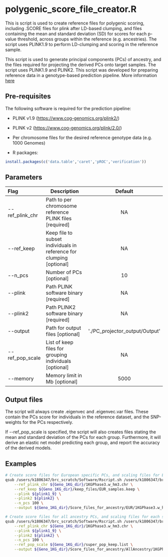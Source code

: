 # polygenic_score_file_creator.R

This is script is used to create reference files for polygenic scoring, including .SCORE files for plink after LD-based clumping, and files containing the mean and standard deviation (SD) for scores for each p-value threshold, across groups within the reference (e.g. ancestries). The script uses PLINK1.9 to perform LD-clumping and scoring in the reference sample.



This script is used to generate principal components (PCs) of ancestry, and the files required for projecting the derived PCs onto target samples. The script uses PLINK1.9 and PLINK2. This script was developed for preparing reference data in a genotype-based prediction pipeline. More information [here](https://opain.github.io/GenoPred/Pipeline_prep.html)

## Pre-requisites
The following software is required for the prediction pipeline:

* PLINK v1.9 (https://www.cog-genomics.org/plink2/)

* PLINK v2 (https://www.cog-genomics.org/plink/2.0/)

* Per chromosome files for the desired reference genotype data (e.g. 1000 Genomes)

* R packages:
```R
install.packages(c('data.table','caret','pROC','verification'))
```

## Parameters
| Flag     | Description                                                  | Default |
| :------- | ------------------------------------------------------------ | :-----: |
| --ref_plink_chr | Path to per chromosome reference PLINK files [required] | NA |
| --ref_keep | Keep file to subset individuals in reference for clumping [optional] | NA |
| --n_pcs | Number of PCs [optional] | 10 |
| --plink | Path PLINK software binary [required] | NA |
| --plink2 | Path PLINK2 software binary [required] | NA |
| --output | Path for output files [optional] | './PC_projector_output/Output' |
| --ref_pop_scale | List of keep files for grouping individuals [optional] | NA |
| --memory | Memory limit in Mb [optional] | 5000 |

## Output files

The script will always create .eigenvec and .eigenvec.var files. These contain the PCs score for individuals in the reference dataset, and the SNP-weights for the PCs respectively. 

If --ref_pop_scale is specified, the script will also creates files stating the mean and standard deviation of the PCs for each group. Furthermore, it will derive an elastic net model predicting each group, and report the accuracy of the derived models.

## Examples
```sh
# Create score files for European specific PCs, and scaling files for Europeans
qsub /users/k1806347/brc_scratch/Software/Rscript.sh /users/k1806347/brc_scratch/Software/MyGit/GenoPred/Scripts/ancestry_score_file_creator/ancestry_score_file_creator.R \
	--ref_plink_chr ${Geno_1KG_dir}/1KGPhase3.w_hm3.chr \
	--ref_keep ${Geno_1KG_dir}/keep_files/EUR_samples.keep \
	--plink ${plink1_9} \
	--plink2 ${plink2} \
	--n_pcs 100 \
	--output ${Geno_1KG_dir}/Score_files_for_ancestry/EUR/1KGPhase3.w_hm3.EUR

# Create score files for all ancestry PCs, and scaling files for each super population
qsub /users/k1806347/brc_scratch/Software/Rscript.sh /users/k1806347/brc_scratch/Software/MyGit/GenoPred/Scripts/Pipeline_prep/ancestry_score_file_creator.R \
	--ref_plink_chr ${Geno_1KG_dir}/1KGPhase3.w_hm3.chr \
	--plink ${plink1_9} \
	--plink2 ${plink2} \
	--n_pcs 100 \
	--ref_pop_scale ${Geno_1KG_dir}/super_pop_keep.list \
	--output ${Geno_1KG_dir}/Score_files_for_ancestry/AllAncestry/1KGPhase3.w_hm3.AllAncestry
```
